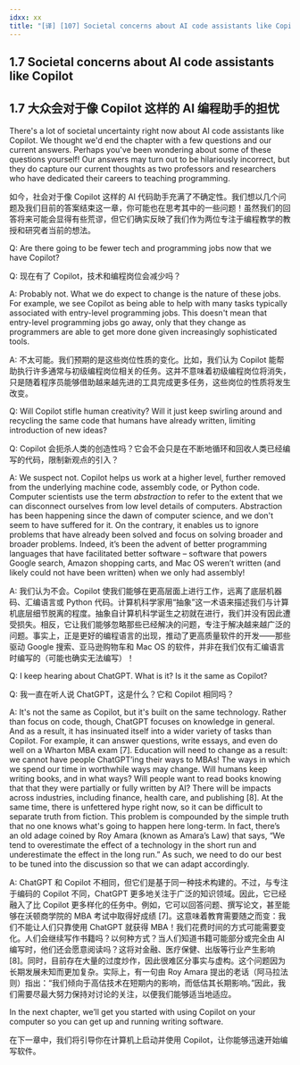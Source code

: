 ```yaml
---
idxx: xx
title: "[译] [107] Societal concerns about AI code assistants like Copilot"
---
```



## 1.7 Societal concerns about AI code assistants like Copilot
## 1.7 大众会对于像 Copilot 这样的 AI 编程助手的担忧

There's a lot of societal uncertainty right now about AI code assistants like Copilot. We thought we'd end the chapter with a few questions and our current answers. Perhaps you've been wondering about some of these questions yourself! Our answers may turn out to be hilariously incorrect, but they do capture our current thoughts as two professors and researchers who have dedicated their careers to teaching programming.

如今，社会对于像 Copilot 这样的 AI 代码助手充满了不确定性。我们想以几个问题及我们目前的答案结束这一章，你可能也在思考其中的一些问题！虽然我们的回答将来可能会显得有些荒谬，但它们确实反映了我们作为两位专注于编程教学的教授和研究者当前的想法。

Q: Are there going to be fewer tech and programming jobs now that we have Copilot?

Q: 现在有了 Copilot，技术和编程岗位会减少吗？

A: Probably not. What we do expect to change is the nature of these jobs. For example, we see Copilot as being able to help with many tasks typically associated with entry-level programming jobs. This doesn't mean that entry-level programming jobs go away, only that they change as programmers are able to get more done given increasingly sophisticated tools.

A: 不太可能。我们预期的是这些岗位性质的变化。比如，我们认为 Copilot 能帮助执行许多通常与初级编程岗位相关的任务。这并不意味着初级编程岗位将消失，只是随着程序员能够借助越来越先进的工具完成更多任务，这些岗位的性质将发生改变。

Q: Will Copilot stifle human creativity? Will it just keep swirling around and recycling the same code that humans have already written, limiting introduction of new ideas?

Q: Copilot 会扼杀人类的创造性吗？它会不会只是在不断地循环和回收人类已经编写的代码，限制新观点的引入？

A: We suspect not. Copilot helps us work at a higher level, further removed from the underlying machine code, assembly code, or Python code. Computer scientists use the term _abstraction_ to refer to the extent that we can disconnect ourselves from low level details of computers. Abstraction has been happening since the dawn of computer science, and we don't seem to have suffered for it. On the contrary, it enables us to ignore problems that have already been solved and focus on solving broader and broader problems. Indeed, it’s been the advent of better programming languages that have facilitated better software – software that powers Google search, Amazon shopping carts, and Mac OS weren’t written (and likely could not have been written) when we only had assembly!

A: 我们认为不会。Copilot 使我们能够在更高层面上进行工作，远离了底层机器码、汇编语言或 Python 代码。计算机科学家用“抽象”这一术语来描述我们与计算机底层细节脱离的程度。抽象自计算机科学诞生之初就在进行，我们并没有因此遭受损失。相反，它让我们能够忽略那些已经解决的问题，专注于解决越来越广泛的问题。事实上，正是更好的编程语言的出现，推动了更高质量软件的开发——那些驱动 Google 搜索、亚马逊购物车和 Mac OS 的软件，并非在我们仅有汇编语言时编写的（可能也确实无法编写）！

Q: I keep hearing about ChatGPT. What is it? Is it the same as Copilot?

Q: 我一直在听人说 ChatGPT，这是什么？它和 Copilot 相同吗？

A: It's not the same as Copilot, but it's built on the same technology. Rather than focus on code, though, ChatGPT focuses on knowledge in general. And as a result, it has insinuated itself into a wider variety of tasks than Copilot. For example, it can answer questions, write essays, and even do well on a Wharton MBA exam \[7\]. Education will need to change as a result: we cannot have people ChatGPT’ing their ways to MBAs! The ways in which we spend our time in worthwhile ways may change. Will humans keep writing books, and in what ways? Will people want to read books knowing that that they were partially or fully written by AI? There will be impacts across industries, including finance, health care, and publishing \[8\]. At the same time, there is unfettered hype right now, so it can be difficult to separate truth from fiction. This problem is compounded by the simple truth that no one knows what's going to happen here long-term. In fact, there’s an old adage coined by Roy Amara (known as Amara’s Law) that says, “We tend to overestimate the effect of a technology in the short run and underestimate the effect in the long run.” As such, we need to do our best to be tuned into the discussion so that we can adapt accordingly.

A: ChatGPT 和 Copilot 不相同，但它们是基于同一种技术构建的。不过，与专注于编码的 Copilot 不同，ChatGPT 更多地关注于广泛的知识领域。因此，它已经融入了比 Copilot 更多样化的任务中。例如，它可以回答问题、撰写论文，甚至能够在沃顿商学院的 MBA 考试中取得好成绩 \[7\]。这意味着教育需要随之而变：我们不能让人们只靠使用 ChatGPT 就获得 MBA！我们花费时间的方式可能需要变化。人们会继续写作书籍吗？以何种方式？当人们知道书籍可能部分或完全由 AI 编写时，他们还会愿意阅读吗？这将对金融、医疗保健、出版等行业产生影响 \[8\]。同时，目前存在大量的过度炒作，因此很难区分事实与虚构。这个问题因为长期发展未知而更加复杂。实际上，有一句由 Roy Amara 提出的老话（阿马拉法则）指出：“我们倾向于高估技术在短期内的影响，而低估其长期影响。”因此，我们需要尽最大努力保持对讨论的关注，以便我们能够适当地适应。

In the next chapter, we’ll get you started with using Copilot on your computer so you can get up and running writing software.

在下一章中，我们将引导你在计算机上启动并使用 Copilot，让你能够迅速开始编写软件。
